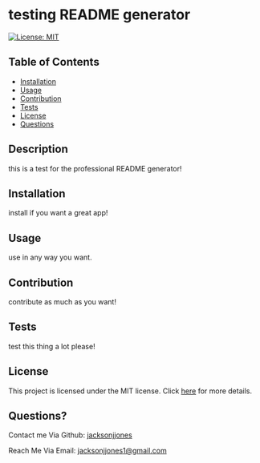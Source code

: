 
  
# testing README generator 

[![License: MIT](https://img.shields.io/badge/License-MIT-yellow.svg)](https://opensource.org/licenses/MIT)

## Table of Contents

- [Installation](#installation)
- [Usage](#usage)
- [Contribution](#contribution)
- [Tests](#tests)
- [License](#license)
- [Questions](#questions)

## Description

this is a test for the professional README generator!

## Installation

install if you want a great app!

## Usage

use in any way you want.

## Contribution

contribute as much as you want!

## Tests

test this thing a lot please!


## License

This project is licensed under the MIT license. Click [here](https://opensource.org/licenses/MIT) for more details.


## Questions?

Contact me Via Github: [jacksonjjones](https://github.com/jacksonjjones)

Reach Me Via Email: jacksonjjones1@gmail.com
